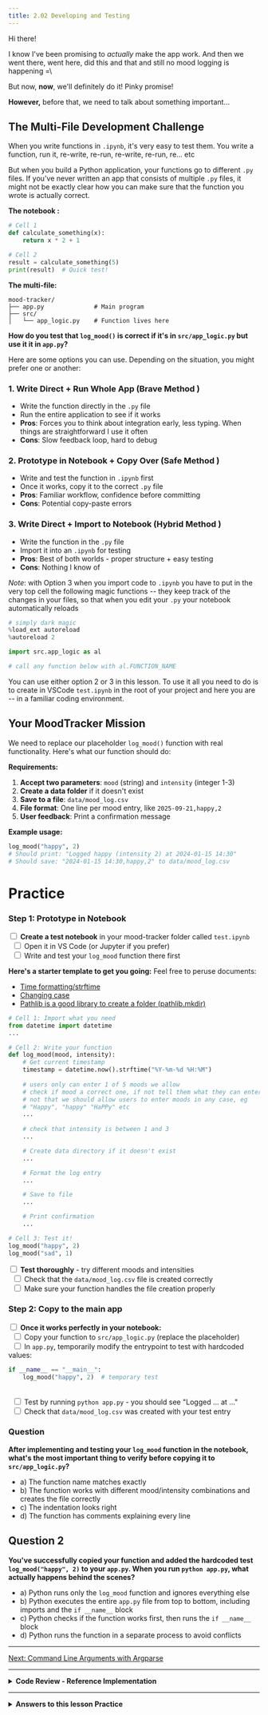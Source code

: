 ```yaml
---
title: 2.02 Developing and Testing
---
```

Hi there! 

I know I've been promising to *actually* make the app work. And then we went there, went here, did this and that and still no mood logging is happening =\

But now, **now**, we'll definitely do it! Pinky promise!

**However,** before that, we need to talk about something important...

## The Multi-File Development Challenge

When you write functions in `.ipynb`, it's very easy to test them. You write a function, run it, re-write, re-run, re-write, re-run, re... etc

But when you build a Python application, your functions go to different `.py` files. If you've never written an app that consists of multiple `.py` files, it might not be exactly clear how you can make sure that the function you wrote is actually correct.

**The notebook :**
```python
# Cell 1
def calculate_something(x):
    return x * 2 + 1

# Cell 2
result = calculate_something(5)
print(result)  # Quick test!
```

**The multi-file:**
```
mood-tracker/
├── app.py              # Main program
├── src/
│   └── app_logic.py    # Function lives here
```

**How do you test that  `log_mood()` is correct if it's in `src/app_logic.py` but use it it in `app.py`?**

Here are some options you can use. Depending on the situation, you might prefer one or another:

### 1. **Write Direct + Run Whole App** (Brave Method )
- Write the function directly in the `.py` file
- Run the entire application to see if it works
- **Pros**: Forces you to think about integration early, less typing. When things are straightforward I use it often
- **Cons**: Slow feedback loop, hard to debug

### 2. **Prototype in Notebook + Copy Over** (Safe Method )
- Write and test the function in `.ipynb` first
- Once it works, copy it to the correct `.py` file
- **Pros**: Familiar workflow, confidence before committing
- **Cons**: Potential copy-paste errors

### 3. **Write Direct + Import to Notebook** (Hybrid Method )
- Write the function in the `.py` file
- Import it into an `.ipynb` for testing
- **Pros**: Best of both worlds - proper structure + easy testing
- **Cons**: Nothing I know of 

*Note*: with Option 3 when you import code to `.ipynb` you have to put in the very top cell the following magic functions -- they keep track of the changes in your files, so that when you edit your `.py` your notebook automatically reloads

```python
# simply dark magic
%load_ext autoreload
%autoreload 2

import src.app_logic as al

# call any function below with al.FUNCTION_NAME
```

You can use either option 2 or 3 in this lesson. To use it all you need to do is to create in VSCode `test.ipynb` in the root of your project and here you are -- in a familiar coding environment.

## Your MoodTracker Mission

We need to replace our placeholder `log_mood()` function with real functionality. Here's what our function should do:

**Requirements:**
1. **Accept two parameters**: `mood` (string) and `intensity` (integer 1-3)
2. **Create a data folder** if it doesn't exist
3. **Save to a file**: `data/mood_log.csv`
4. **File format**: One line per mood entry, like `2025-09-21,happy,2`
5. **User feedback**: Print a confirmation message

**Example usage:**
```python
log_mood("happy", 2)
# Should print: "Logged happy (intensity 2) at 2024-01-15 14:30"
# Should save: "2024-01-15 14:30,happy,2" to data/mood_log.csv
```

# Practice

### Step 1: Prototype in Notebook

<input type="checkbox"> **Create a test notebook** in your mood-tracker folder called `test.ipynb`
<br>&nbsp;&nbsp;<input type="checkbox"> Open it in VS Code (or Jupyter if you prefer)
<br>&nbsp;&nbsp;<input type="checkbox"> Write and test your `log_mood` function there first

**Here's a starter template to get you going:**
Feel free to peruse documents:
- [Time formatting/strftime](https://docs.python.org/3.6/library/datetime.html)
- [Changing case](https://docs.python.org/3.12/library/stdtypes.html#str.lower)
- [Pathlib is a good library to create a folder (pathlib.mkdir)](https://docs.python.org/3/library/pathlib.html)

```python
# Cell 1: Import what you need
from datetime import datetime
...

# Cell 2: Write your function
def log_mood(mood, intensity):
    # Get current timestamp
    timestamp = datetime.now().strftime("%Y-%m-%d %H:%M")
    
    # users only can enter 1 of 5 moods we allow
    # check if mood a correct one, if not tell them what they can enter
    # not that we should allow users to enter moods in any case, eg
    # "Happy", "happy" "HaPPy" etc
    ...
    
    # check that intensity is between 1 and 3
    ...

    # Create data directory if it doesn't exist
    ...

    # Format the log entry
    ...

    # Save to file
    ...

    # Print confirmation
    ...

# Cell 3: Test it!
log_mood("happy", 2)
log_mood("sad", 1)
```

<input type="checkbox"> **Test thoroughly** - try different moods and intensities
<br>&nbsp;&nbsp;<input type="checkbox"> Check that the `data/mood_log.csv` file is created correctly
<br>&nbsp;&nbsp;<input type="checkbox"> Make sure your function handles the file creation properly

### Step 2: Copy to the main app

<input type="checkbox"> **Once it works perfectly in your notebook:**
<br>&nbsp;&nbsp;<input type="checkbox"> Copy your function to `src/app_logic.py` (replace the placeholder)
<br>&nbsp;&nbsp;<input type="checkbox"> In `app.py`, temporarily modify the entrypoint to test with hardcoded values:
```python
if __name__ == "__main__":
    log_mood("happy", 2)  # temporary test
```
<br>&nbsp;&nbsp;<input type="checkbox"> Test by running `python app.py` - you should see "Logged ... at ..."
<br>&nbsp;&nbsp;<input type="checkbox"> Check that `data/mood_log.csv` was created with your test entry

### Question

**After implementing and testing your `log_mood` function in the notebook, what's the most important thing to verify before copying it to `src/app_logic.py`?**

- a) The function name matches exactly
- b) The function works with different mood/intensity combinations and creates the file correctly
- c) The indentation looks right
- d) The function has comments explaining every line

## Question 2

**You've successfully copied your function and added the hardcoded test `log_mood("happy", 2)` to your `app.py`. When you run `python app.py`, what actually happens behind the scenes?**

- a) Python runs only the `log_mood` function and ignores everything else
- b) Python executes the entire `app.py` file from top to bottom, including imports and the `if __name__` block
- c) Python checks if the function works first, then runs the `if __name__` block
- d) Python runs the function in a separate process to avoid conflicts

---

[Next: Command Line Arguments with Argparse](23_argparse.md)

---

<details>
<summary><b>Code Review - Reference Implementation</b></summary>

Here's a complete, working implementation of the log_mood function:

<pre><code class="language-python">
from datetime import datetime
from pathlib import Path

def log_mood(mood: str, intensity: int) -> None:
    """Log a mood with intensity to a CSV file.
    Args:
        mood (str): The emotion to log (happy, sad, angry, fearful, disgusted)
        intensity (int): Intensity level from 1-3 (1=low, 2=medium, 3=high)
    """
    # Define allowed moods (from Pixar's Inside Out)
    allowed_moods = ["happy", "sad", "angry", "fearful", "disgusted"]

    # Normalize mood input - convert to lowercase for case-insensitive comparison
    mood_lower = mood.lower()

    # Validate mood input
    if mood_lower not in allowed_moods:
        print(f"Invalid mood '{mood}'. Please choose from: {', '.join(allowed_moods)}")
        return

    # Validate intensity input
    if not isinstance(intensity, int) or intensity < 1 or intensity > 3:
        print("Intensity must be an integer between 1 and 3")
        return

    # Get current timestamp in YYYY-MM-DD HH:MM format
    timestamp = datetime.now().strftime("%Y-%m-%d %H:%M")

    # Create data directory if it doesn't exist
    # Path() creates a pathlib object, mkdir() creates the directory
    data_dir = Path("data")
    data_dir.mkdir(exist_ok=True)  # exist_ok=True means no error if dir already exists

    # Format the log entry as CSV: timestamp,mood,intensity
    log_entry = f"{timestamp},{mood_lower},{intensity}\n"

    # Save to file - append mode so we don't overwrite previous entries
    log_file = data_dir / "mood_log.csv"  # pathlib way to join paths
    with open(log_file, "a") as file:  # "a" = append mode
        file.write(log_entry)

    # Print confirmation message to user
    print(f"Logged {mood_lower} (intensity {intensity}) at {timestamp}")
</code></pre>

<b>Key implementation details:</b>
<ul>
<li><b>Input validation:</b> Checks both mood and intensity before processing</li>
<li><b>Case handling:</b> Accepts "Happy", "HAPPY", "happy" - all become "happy"</li>
<li><b>Pathlib usage:</b> Modern Python way to handle file paths</li>
<li><b>CSV format:</b> Simple comma-separated values for easy data analysis later</li>
<li><b>Append mode:</b> Preserves previous mood entries</li>
<li><b>Error handling:</b> Graceful feedback for invalid inputs</li>
</ul>

</details>

---

<details>
<summary><b>Answers to this lesson Practice</b></summary>

<b>Question 1 - Correct answer:</b> <p><b>b) The function works with different mood/intensity combinations and creates the file correctly</b></p>
<p>The most critical verification is that your function actually works as expected with various inputs and successfully creates/writes to the data file. While proper naming and code style matter, functionality is paramount. You want to be confident that when you move the function to production, it will behave exactly as tested in your notebook environment.</p>

<b>Question 2 - Correct answer:</b> <p><b>b) Python executes the entire `app.py` file from top to bottom, including imports and the `if __name__ == "__main__":` block</b></p>
<p>When you run `python app.py`, Python reads and executes the entire file sequentially. It processes the imports first (like `from src.app_logic import log_mood`), then any function definitions, and finally the `if __name__ == "__main__":` block. This is fundamentally different from notebooks where you can run cells in any order - Python applications always execute from top to bottom in a predictable sequence.</p>

</details>
<!-- end of answers section -->